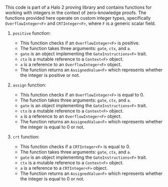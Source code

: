 This code is part of a Halo 2 proving library and contains functions for working with integers in the context of zero-knowledge proofs. The functions provided here operate on custom integer types, specifically `OverflowInteger<F>` and `CRTInteger<F>`, where `F` is a generic scalar field.

1. `positive` function:
   - This function checks if an `OverflowInteger<F>` is positive.
   - The function takes three arguments: `gate`, `ctx`, and `a`.
   - `gate` is an object implementing the `GateInstructions<F>` trait.
   - `ctx` is a mutable reference to a `Context<F>` object.
   - `a` is a reference to an `OverflowInteger<F>` object.
   - The function returns an `AssignedValue<F>` which represents whether the integer is positive or not.

2. `assign` function:
   - This function checks if an `OverflowInteger<F>` is equal to 0.
   - The function takes three arguments: `gate`, `ctx`, and `a`.
   - `gate` is an object implementing the `GateInstructions<F>` trait.
   - `ctx` is a mutable reference to a `Context<F>` object.
   - `a` is a reference to an `OverflowInteger<F>` object.
   - The function returns an `AssignedValue<F>` which represents whether the integer is equal to 0 or not.

3. `crt` function:
   - This function checks if a `CRTInteger<F>` is equal to 0.
   - The function takes three arguments: `gate`, `ctx`, and `a`.
   - `gate` is an object implementing the `GateInstructions<F>` trait.
   - `ctx` is a mutable reference to a `Context<F>` object.
   - `a` is a reference to a `CRTInteger<F>` object.
   - The function returns an `AssignedValue<F>` which represents whether the integer is equal to 0 or not.
